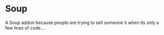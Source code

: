 # Soup
A Soup addon because people are trying to sell someone it when its only a few lines of code....
